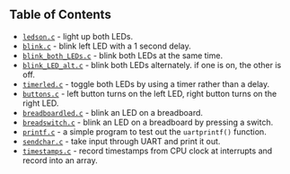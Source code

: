 ## Table of Contents

- [`ledson.c`](https://github.com/breakthatbass/msp430-env/blob/main/src/ledson.c) - light up both LEDs.
- [`blink.c`](https://github.com/breakthatbass/msp430-env/blob/main/src/blink.c) - blink left LED with a 1 second delay.
- [`blink_both_LEDs.c`](https://github.com/breakthatbass/msp430-env/blob/main/src/blink_both_LEDS.c) - blink both LEDs at the same time.
- [`blink_LED_alt.c`](https://github.com/breakthatbass/msp430-env/blob/main/src/blink_LED_alt.c) - blink both LEDs alternately. if one is on, the other is off.
- [`timerled.c`](https://github.com/breakthatbass/msp430-env/blob/main/src/timerled.c) - toggle both LEDs by using a timer rather than a delay.
- [`buttons.c`](https://github.com/breakthatbass/msp430-env/blob/main/src/buttons.c) - left button turns on the left LED, right button turns on the right LED.
- [`breadboardled.c`](https://github.com/breakthatbass/msp430-env/blob/main/src/breadboardled.c) - blink an LED on a breadboard.
- [`breadswitch.c`](https://github.com/breakthatbass/msp430-env/blob/main/src/breadswitch.c) - blink an LED on a breadboard by pressing a switch.
- [`printf.c`](https://github.com/breakthatbass/msp430-env/blob/main/src/printf.c) - a simple program to test out the `uartprintf()` function.
- [`sendchar.c`](https://github.com/breakthatbass/msp430-env/blob/main/src/sendchar.c) - take input through UART and print it out.
- [`timestamps.c`](https://github.com/breakthatbass/msp430-env/blob/main/src/timestamps.c) - record timestamps from CPU clock at interrupts and record into an array.
